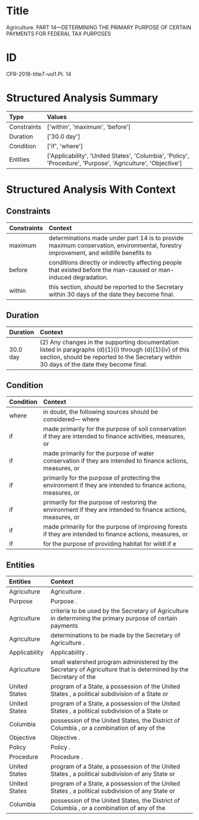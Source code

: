 # Title

 Agriculture. PART 14—DETERMINING THE PRIMARY PURPOSE OF CERTAIN PAYMENTS FOR FEDERAL TAX PURPOSES


# ID

 CFR-2018-title7-vol1.Pt. 14


# Structured Analysis Summary

| Type        | Values                                                                                                       |
|:------------|:-------------------------------------------------------------------------------------------------------------|
| Constraints | ['within', 'maximum', 'before']                                                                              |
| Duration    | ['30.0 day']                                                                                                 |
| Condition   | ['if', 'where']                                                                                              |
| Entities    | ['Applicability', 'United States', 'Columbia', 'Policy', 'Procedure', 'Purpose', 'Agriculture', 'Objective'] |


# Structured Analysis With Context

 


## Constraints

| Constraints   | Context                                                                                                                             |
|:--------------|:------------------------------------------------------------------------------------------------------------------------------------|
| maximum       | determinations made under part 14 is to provide maximum conservation, environmental, forestry improvement, and wildlife benefits to |
| before        | conditions directly or indirectly affecting people that existed before  the man-caused or man-induced degradation.                  |
| within        | this section, should be reported to the Secretary within  30 days of the date they become final.                                    |


## Duration

| Duration   | Context                                                                                                                                                                                              |
|:-----------|:-----------------------------------------------------------------------------------------------------------------------------------------------------------------------------------------------------|
| 30.0 day   | (2) Any changes in the supporting documentation listed in paragraphs (d)(1)(i) through (d)(1)(iv) of this section, should be reported to the Secretary within 30 days of the date they become final. |


## Condition

| Condition   | Context                                                                                                       |
|:------------|:--------------------------------------------------------------------------------------------------------------|
| where       | in doubt, the following sources should be considered&#8212; where                                             |
| if          | made primarily for the purpose of soil conservation if they are intended to finance activities, measures, or  |
| if          | made primarily for the purpose of water conservation if they are intended to finance actions, measures, or    |
| if          | primarily for the purpose of protecting the environment if they are intended to finance actions, measures, or |
| if          | primarily for the purpose of restoring the environment if they are intended to finance actions, measures, or  |
| if          | made primarily for the purpose of improving forests if they are intended to finance actions, measures, or     |
| if          | for the purpose of providing habitat for wildl if e                                                           |


## Entities

| Entities      | Context                                                                                                         |
|:--------------|:----------------------------------------------------------------------------------------------------------------|
| Agriculture   | Agriculture .                                                                                                   |
| Purpose       | Purpose .                                                                                                       |
| Agriculture   | criteria to be used by the Secretary of Agriculture in determining the primary purpose of certain payments      |
| Agriculture   | determinations to be made by the Secretary of Agriculture .                                                     |
| Applicability | Applicability .                                                                                                 |
| Agriculture   | small watershed program administered by the Secretary of Agriculture that is determined by the Secretary of the |
| United States | program of a State, a possession of the United States , a political subdivision of a State or                   |
| United States | program of a State, a possession of the United States , a political subdivision of a State or                   |
| Columbia      | possession of the United States, the District of Columbia , or a combination of any of the                      |
| Objective     | Objective .                                                                                                     |
| Policy        | Policy .                                                                                                        |
| Procedure     | Procedure .                                                                                                     |
| United States | program of a State, a possession of the United States , a political subdivision of any State or                 |
| United States | program of a State, a possession of the United States , a political subdivision of any State or                 |
| Columbia      | possession of the United States, the District of Columbia , or a combination of any of the                      |


